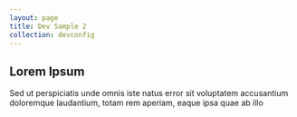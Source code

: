 ```yaml
---
layout: page
title: Dev Sample 2
collection: devconfig
---
```


## Lorem Ipsum

Sed ut perspiciatis unde omnis iste natus error sit voluptatem accusantium doloremque laudantium, totam rem aperiam, eaque ipsa quae ab illo 
